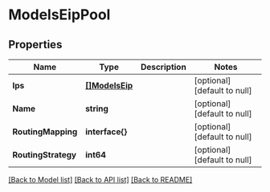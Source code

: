 # ModelsEipPool

## Properties
Name | Type | Description | Notes
------------ | ------------- | ------------- | -------------
**Ips** | [**[]ModelsEip**](models.EIP.md) |  | [optional] [default to null]
**Name** | **string** |  | [optional] [default to null]
**RoutingMapping** | **interface{}** |  | [optional] [default to null]
**RoutingStrategy** | **int64** |  | [optional] [default to null]

[[Back to Model list]](../README.md#documentation-for-models) [[Back to API list]](../README.md#documentation-for-api-endpoints) [[Back to README]](../README.md)


